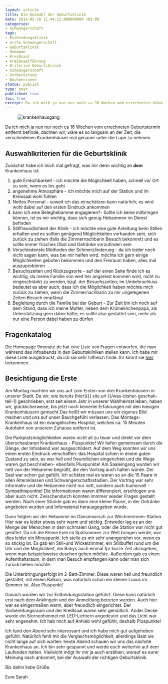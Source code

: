 ```yaml
---
layout: article
title: Die Auswahl der Geburtsklinik
date: 2014-05-28 11:44:12.000000000 +02:00
categories:
- Schwangerschaft
tags:
- Entbindungsklinik
- erste Schwangerschaft
- Geburtsklinik
- Hebamme
- Kreißsaal
- Kreißsaalführung
- Kriterien Geburtsklinik
- Schwangerschaft
- Vorbereitung
- Wöchnerinnen
status: publish
type: post
published: true
toc: true
excerpt: Da ich mich ja nun nur noch ca 16 Wochen vom errechneten Geburtstermin entfernt befinde, dachten wir, wäre es so langsam an der Zeit, die verschiedenen Krankenhäuser mal genauer unter die Lupe zu nehmen.
---
```

<figure>
	<img src="{{ site.url }}/images/door-349807_150.jpg" alt="krankenhausgang" />
</figure>

Da ich mich ja nun nur noch ca 16 Wochen vom errechneten Geburtstermin entfernt befinde, dachten wir, wäre es so langsam an der Zeit, die verschiedenen Krankenhäuser mal genauer unter die Lupe zu nehmen.

## Auswahlkriterien für die Geburtsklinik

Zunächst habe ich mich mal gefragt, was mir denn wichtig an **dem**  Krankenhaus ist:

1. gute Erreichbarkeit - ich möchte die Möglichkeit haben, schnell vor Ort zu sein, wenn es los geht
2. angenehme Atmosphäre - ich möchte mich auf der Station und im Kreissaal wohl fühlen
3. Nettes Personal - soweit ich das einschätzen kann natürlich; es wird wohl dabei auf den ersten Eindruck ankommen
4. kann ich eine Beleghebamme engagieren?- Sollte ich keine mitbringen können, ist es mir wichtig, dass sich genug Hebammen im Dienst befinden
5. Stillfreundlichkeit der Klinik - ich möchte eine gute Anleitung beim Stillen erhalten und es sollten genügend Möglichkeiten vorhanden sein, sich zurück zu ziehen (falls die Zimmernachbarin Besuch bekommt) und es sollte immer frisches Obst und Getränke vorzufinden sein
6. Verschiedenste Methoden der Schmerzlinderung - da ich leider noch nicht sagen kann, was bei mir helfen wird, möchte ich gern einige Möglichkeiten geboten bekommen und den Freiraum haben, alles mal auszuprobieren
7. Besuchszeiten und Rückzugsorte - auf der einen Seite finde ich es wichtig, da meine Familie von weit her angereist kommen wird, nicht zu eingeschränkt zu werden, bzgl. der Besuchszeiten; im Umkehrschluss bedeutet es aber auch, dass ich die Möglichkeit haben möchte mich zurück zu ziehen, wenn die Zimmernachbarin zu mir ungelegenen Zeiten Besuch empfängt
8. Begleitung durch die Familie bei der Geburt - Zur Zeit bin ich noch auf dem Stand, dass ich meine Mutter, neben dem Krümelinchenpapa, als Unterstützung gern dabei hätte; es sollte also gestattet sein, mehr als nur eine Person dabei haben zu dürfen

## Fragenkatalog

Die Homepage 9monate.de hat eine Liste von Fragen entworfen, die man während des Infoabends in den Geburtskliniken stellen kann. Ich habe mir diese Liste ausgedruckt, da ich sie sehr hilfreich finde. Ihr könnt sie [hier](http://www.9monate.de/schwangerschaft-geburt/geburtsvorbereitung/wahl-der-entbindungsklinik-id94463.html) bekommen.

## Besichtigung die Erste

Am Montag machten wir uns auf zum Ersten von drei Krankenhäusern in unserer Stadt. Da wir, wie bereits [hier]({{ site.url }}/was-bisher-geschah-teil-1) geschrieben, erst seit einem Jahr in unserer Wahlheimat leben, haben wir, glücklicherweise, bis jetzt noch keinerlei Erfahrungen mit den hiesigen Krankenhäusern gemacht.Das heißt wir müssen uns ein eigenes Bild machen und uns auf unser Bauchgefühl verlassen.
Das Montags-Krankenhaus ist ein evangelisches Hospital, welches ca. 15 Minuten Autofahrt von unserem Zuhause entfernt ist.

Die Parkplatzmöglichkeiten waren nicht all zu teuer und direkt vor dem überschaubaren Krankenhaus - Pluspunkte!
Wir liefen gemeinsam durch die Gänge, der Infoabend war ausgeschildert. Auf dem Weg konnten wir uns einen ersten Eindruck verschaffen: das Hospital schien in einem guten Zustand zu sein, es war hell und freundlichen eingerichtet und die Wege waren gut beschrieben- ebenfalls Pluspunkte!
Am Saaleingang wurden wir nett von der Hebamme begrüßt, die den Vortrag auch halten würde. Der Saal war schon gut gefüllt. Ich schätze mal es waren so an die 15 Paare in allen Altersklassen und Schwangerschaftsstadien.
Der Vortrag war sehr informativ und die Hebamme nicht nur nett, sondern auch humorvoll - Sympathiepunkte! Die Informationen waren differenziert, erschlugen uns aber auch nicht. Zwischendurch konnten immmer wieder Fragen gestellt werden.
Nach einer Stunde gab es dann eine kleine Pause, in der Getränke angeboten wurden und Infomaterial herausgegeben wurde.

Dann folgten wir der Hebamme im Gänsemarsch zur Wöchnerinnen-Station. Hier war es leider etwas sehr warm und stickig. Entweder lag es an der Menge der Menschen in dem schmalen Gang, oder die Station war nicht gut gelüftet. Da ich die Kleine Eule im Spätsommer zur Welt bringen werde, war dies leider ein Minuspunkt. Ich stelle es mir sehr unangenehm vor, wenn es so stickig ist.
Es gab ein Still-und Wickelzimmer, ein Stillbuffet rund um die Uhr und die Möglichkeit, die Babys auch einmal fpr kurze Zeit abzugeben, wenn man beispielsweise duschen gehen möchte. Außerdem gab es einen Aufenthaltsraum, in dem man Besuch empfangen kann oder man sich zurückziehen möchte.

Die Unterbringungerfolgt im 2-Bett-Zimmer. Diese waren hell und freundlich gestaltet, mit einem Balkon, was natürlich schon ein kleiner Luxus im Sommer ist. Also Pluspunkt!

Danach wurden wir zur Entbindungsstation geführt. Diese kann natürlich erst nach dem Anklingeln und der Anmeldung betreten werden. Auch hier war es einigermaßen warm, aber freundlich eingerichtet. Der Vorbereitungsraum und der Kreißsaal waren sehr gemütlich. Ander Decke wurde ein Sternenhimmel mit LED-Lichtern angedeutet und das Licht war sehr angenehm. Ich hab mich auf Anhieb wohl gefühlt, deshalb Pluspunkte!

Ich fand den Abend sehr interessant und ich habe mich gut aufgehoben gefühlt. Natürlich fehlt mir die Vergleichsmöglichkeit, allerdings lässt sie nicht lange auf sich warten: heute Abend schauen wir uns das nächste Krankenhaus an. Ich bin sehr gespannt und werde euch weiterhin auf dem Laufenden halten. Vielleicht mögt ihr mir ja auch erzählen, worauf es eurer Meinung nach ankommt, bei der Auswahl der richtigen Geburtsklinik.

Bis dahin liebe Grüße.

Eure Sarah


